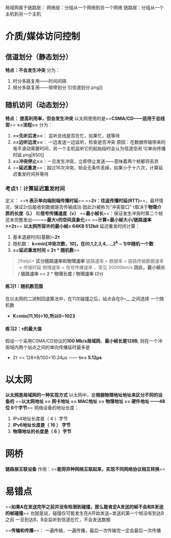 局域网属于链路层：
	网络层：分组从一个网络到另一个网络
	链路层：分组从一个主机到另一个主机
# 介质/媒体访问控制
## **信道划分（静态划分）**
**特点：不会发生冲突**
分为：
1. 时分多路复用——时间间隔
2. 频分多路复用——频带划分
![[信道划分.png]]
## **随机访问（动态划分）**
**特点： 提高利用率，但会发生冲突**
以太网使用的是==**CSMA/CD——适用于总线型**==
**==流程==** 分为：
1. **==先听后发==**： 监听总线是否在忙，如果忙，就等待
2. **==边听边发==**： 一边发送一边监听，检查是否冲突
   原因：在数据传输带来的电平波动需要时间，另一个主机监听它的起始段时会认为信道空闲
   ![[单向传播时延.png|650]]
3. **==冲突停止==**：一旦发生冲突，立即停止发送——意味着两个帧都将丢弃
4. ==**延迟重发**==：超过16次冲突，帧会无条件丢掉，如果小于十六次，计算延迟重发时间并等待
### 考点1：计算延迟重发时间
定义： ==**τ 表示单向端到端传播时延**==
==**2τ：往返传播时延(RTT)**==，最坏情况，保证2τ后能收到数据是否传输成功
	因此2τ被称为“冲突窗口”
τ取决于**物理介质的长度（L）​**​ 和 ​**信号传播速度（v）**
==**最小帧长**==：保证发生冲突时第二个帧还未完整发出——==**最大τ的空间具象化**==
	==**计算=最小帧大小/链路速率 >=2τ**==
**以太网所容许的最小帧= 64KB 512bit**
延迟重发时间计算：
1. 基本退避时间(基数)=**2τ**
2. 随机数： **k=min[冲突次数，10]，在(0,1,2,3,4,...,$2^k-1$)中随机一个数** 
3. **==延迟重发时间 = 2τ * 随机数**==

>[!help]+ **区分链路速率和物理速率**
> 链路速率 = 数据率 = 链路传输数据速率 -> 传输时延
> 物理速率 = 信号传播速率 ，常见 20000km/s
> **因此，最小帧长 / 链路速率 == 2 * 物理长度 / 物理速率 (2τ)**

#### **练习1：随机数范围**
在以太网的二进制回退算法中，在11次碰撞之后，站点会在0~__ 之间选择 一个随机数
- **K=min(11,10)=10,所以0~1023**
#### **练习2：τ的最大值**
假设一个采用CSMA/CD协议的**100 Mb/s局域网**，**最小帧长是128B**, 则在一个冲突域内两个站点之间的单向传播延时最多是
- 2τ <= 128×8/100=10.24μs —— **τ<= 5.12μs**
# 以太网
**以太网是局域网的一种实现方式**
以太网中，是**根据物理地址地址来区分不同的设备的**
==**以太网地址 == 网卡地址 == MAC地址 == 物理地址 == 硬件地址 ——48位 6个字节**==
网络设备的地址长度：
1. IPv4地址长度是（ 4 ）字节
2. **IPv6地址长度是（ 16 ） 字节**
3. **物理地址的长度是（ 6 ）字节**
# 网桥
**链路层互联设备**
作用：==**能将异种网络互联起来，实现不同网络协议相互转换**==
# 易错点
==**如果A在发送完毕之前并没有检测到碰撞，那么能肯定A发送的帧不会和B发送的帧碰撞**==
	也就是说，碰撞仅可能发生在A开始发送~发送的第一个帧没有到达B之前
	一旦到达B，B会监听到信道在忙，不会发送数据

==**传输和传播**==： 一遍传输，一遍传播，最后一次传输完一定会最后一次传播

